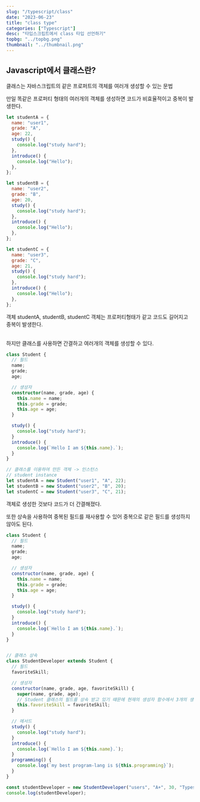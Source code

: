 ```yaml
---
slug: "/typescript/class"
date: "2023-06-23"
title: "class type"
categories: ["Typescript"]
desc: "타입스크립트에서 class 타입 선언하기"
topbg: "../topbg.png"
thumbnail: "../thumbnail.png"
---
```



## Javascript에서 클래스란?

클래스는 자바스크립트의 같은 프로퍼트의 객체를 여러개 생성할 수 있는 문법

만일 똑같은 프로퍼티 형태의 여러개의 객체를 생성하면 코드가 비효율적이고 중복이 발생한다.

```js {numberLines}
let studentA = {
  name: "user1",
  grade: "A",
  age: 22,
  study() {
    console.log("study hard");
  },
  introduce() {
    console.log("Hello");
  },
};

let studentB = {
  name: "user2",
  grade: "B",
  age: 20,
  study() {
    console.log("study hard");
  },
  introduce() {
    console.log("Hello");
  },
};

let studentC = {
  name: "user3",
  grade: "C",
  age: 21,
  study() {
    console.log("study hard");
  },
  introduce() {
    console.log("Hello");
  },
};
```
객체 studentA, studentB, studentC 객체는 프로퍼티형태가 같고 코드도 길어지고 중복이 발생한다.  
<br />

하지만 클래스를 사용하면 간결하고 여러개의 객체를 생성할 수 있다.

```ts {numberLines}
class Student {
  // 필드
  name;
  grade;
  age;

  // 생성자
  constructor(name, grade, age) {
    this.name = name;
    this.grade = grade;
    this.age = age;
  }

  study() {
    console.log("study hard");
  }
  introduce() {
    console.log(`Hello I am ${this.name}.`);
  }
}

// 클래스를 이용하여 만든 객체 -> 인스턴스
// student instance
let studentA = new Student("user1", "A", 22);
let studentB = new Student("user2", "B", 20);
let studentC = new Student("user3", "C", 21);
```
객체로 생성한 것보다 코드가 더 간결해졌다.


또한 상속을 사용하여 중복된 필드를 재사용할 수 있어 중복으로 같은 필드를 생성하지 않아도 된다.


```js {numberLines}
class Student {
  // 필드
  name;
  grade;
  age;

  // 생성자
  constructor(name, grade, age) {
    this.name = name;
    this.grade = grade;
    this.age = age;
  }

  study() {
    console.log("study hard");
  }
  introduce() {
    console.log(`Hello I am ${this.name}.`);
  }
}


// 클래스 상속
class StudentDeveloper extends Student {
  // 필드
  favoriteSkill;

  // 생성자
  constructor(name, grade, age, favoriteSkill) {
    super(name, grade, age); 
    // Student 클래스의 필드를 상속 받고 있기 떄문에 현재의 생성자 함수에서 3개의 생성자를 선언하지 않음
    this.favoriteSkill = favoriteSkill;
  }

  // 메서드
  study() {
    console.log("study hard");
  }
  introduce() {
    console.log(`Hello I am ${this.name}.`);
  }
  programming() {
    console.log(`my best program-lang is ${this.programming}`);
  }
}

const studentDeveloper = new StudentDeveloper("users", "A+", 30, "Typescript");
console.log(studentDeveloper);
```